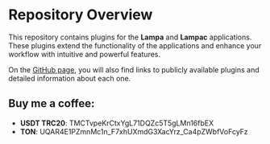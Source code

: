 # Repository Overview

This repository contains plugins for the **Lampa** and **Lampac** applications. These plugins extend the functionality of the applications and enhance your workflow with intuitive and powerful features.

On the [GitHub page](https://levende.github.io/lampa-plugins/), you will also find links to publicly available plugins and detailed information about each one.

## Buy me a coffee:
- **USDT TRC20**: TMCTvpeKrCtxYgL71DQZc5T5gLMn16fbEX
- **TON**: UQAR4E1PZmnMc1n_F7xhUXmdG3XacYrz_Ca4pZWbfVoFcyFz
